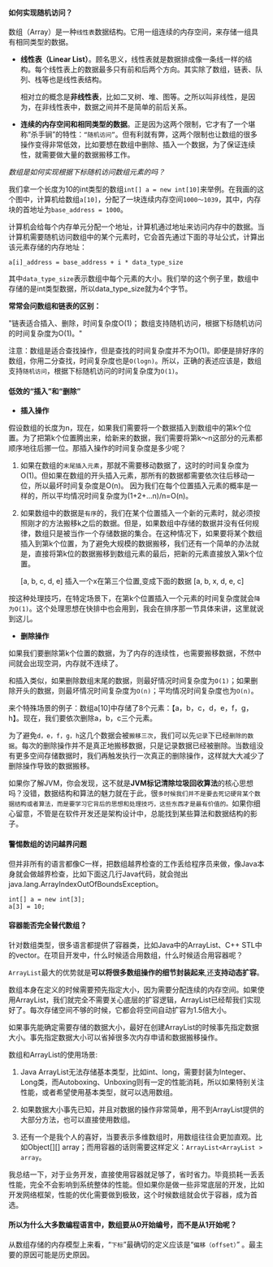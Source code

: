 #### 如何实现随机访问？

数组（Array）是一种`线性表`数据结构。它用一组连续的内存空间，来存储一组具有相同类型的数据。

- **线性表（Linear List）**。顾名思义，线性表就是数据排成像一条线一样的结构。每个线性表上的数据最多只有前和后两个方向。其实除了数组，链表、队列、栈等也是线性表结构。

    相对立的概念是**非线性表**，比如二叉树、堆、图等。之所以叫非线性，是因为，在非线性表中，数据之间并不是简单的前后关系。


- **连续的内存空间和相同类型的数据**。正是因为这两个限制，它才有了一个堪称“杀手锏”的特性：`“随机访问”`。但有利就有弊，这两个限制也让数组的很多操作变得非常低效，比如要想在数组中删除、插入一个数据，为了保证连续性，就需要做大量的数据搬移工作。

*数组是如何实现根据下标随机访问数组元素的吗？*

我们拿一个长度为10的int类型的数组`int[] a = new int[10]`来举例。在我画的这个图中，计算机给数组`a[10]`，分配了一块连续内存空间`1000～1039`，其中，内存块的首地址为`base_address = 1000`。

计算机会给每个内存单元分配一个地址，计算机通过地址来访问内存中的数据。当计算机需要随机访问数组中的某个元素时，它会首先通过下面的寻址公式，计算出该元素存储的内存地址：

    a[i]_address = base_address + i * data_type_size

其中`data_type_size`表示数组中每个元素的大小。我们举的这个例子里，数组中存储的是int类型数据，所以data_type_size就为4个字节。

**常常会问数组和链表的区别：**

"链表适合插入、删除，时间复杂度O(1)； 数组支持随机访问，根据下标随机访问的时间复杂度为O(1)。"

注意：数组是适合查找操作，但是查找的时间复杂度并不为O(1)。即便是排好序的数组，你用二分查找，时间复杂度也是`O(logn)`。所以，正确的表述应该是，数组支持`随机访问`，根据下标随机访问的时间复杂度为`O(1)`。


#### 低效的“插入”和“删除”

- **插入操作**

假设数组的长度为n，现在，如果我们需要将一个数据插入到数组中的第k个位置。为了把第k个位置腾出来，给新来的数据，我们需要将第k～n这部分的元素都顺序地往后挪一位。那插入操作的时间复杂度是多少呢？

1. 如果在数组的`末尾插入元素`，那就不需要移动数据了，这时的时间复杂度为O(1)。但如果在数组的开头插入元素，那所有的数据都需要依次往后移动一位，所以最坏时间复杂度是O(n)。 因为我们在每个位置插入元素的概率是一样的，所以平均情况时间复杂度为(1+2+…n)/n=O(n)。

2. 如果数组中的数据是`有序`的，我们在某个位置插入一个新的元素时，就必须按照刚才的方法搬移k之后的数据。但是，如果数组中存储的数据并没有任何规律，数组只是被当作一个存储数据的集合。在这种情况下，如果要将某个数组插入到第k个位置，为了避免大规模的数据搬移，我们还有一个简单的办法就是，直接将第k位的数据搬移到数组元素的最后，把新的元素直接放入第k个位置。

    [a, b, c, d, e] 插入一个x在第三个位置,变成下面的数据
    [a, b, x, d, e, c]

按这种处理技巧，在特定场景下，在第k个位置插入一个元素的时间复杂度就会`降为O(1)`。这个处理思想在快排中也会用到，我会在排序那一节具体来讲，这里就说到这儿。


- **删除操作**

如果我们要删除第k个位置的数据，为了内存的连续性，也需要搬移数据，不然中间就会出现空洞，内存就不连续了。

和插入类似，如果删除数组末尾的数据，则最好情况时间复杂度为`O(1)`；如果删除开头的数据，则最坏情况时间复杂度为`O(n)`；平均情况时间复杂度也为`O(n)`。

来个特殊场景的例子：数组a[10]中存储了8个元素：【a，b，c，d，e，f，g，h】。现在，我们要依次删除a，b，c三个元素。

为了避免`d，e，f，g，h`这几个数据会被`搬移三次`，我们可以先`记录`下已经`删除的数据`。每次的删除操作并不是真正地搬移数据，只是记录数据已经被删除。当数组没有更多空间存储数据时，我们再触发执行一次真正的删除操作，这样就大大减少了删除操作导致的数据搬移。

如果你了解JVM，你会发现，这不就是**JVM标记清除垃圾回收算法**的核心思想吗？没错，数据结构和算法的魅力就在于此，很`多时候我们并不是要去死记硬背某个数据结构或者算法，而是要学习它背后的思想和处理技巧，这些东西才是最有价值的。`如果你细心留意，不管是在软件开发还是架构设计中，总能找到某些算法和数据结构的影子。

#### 警惕数组的访问越界问题
但并非所有的语言都像C一样，把数组越界检查的工作丢给程序员来做，像Java本身就会做越界检查，比如下面这几行Java代码，就会抛出java.lang.ArrayIndexOutOfBoundsException。

    int[] a = new int[3];
    a[3] = 10;


#### 容器能否完全替代数组？

针对数组类型，很多语言都提供了容器类，比如Java中的ArrayList、C++ STL中的vector。在项目开发中，什么时候适合用数组，什么时候适合用容器呢？

`ArrayList`最大的优势就是**可以将很多数组操作的细节封装起来**,还**支持动态扩容**。

数组本身在定义的时候需要预先指定大小，因为需要分配连续的内存空间。如果使用ArrayList，我们就完全不需要关心底层的扩容逻辑，ArrayList已经帮我们实现好了。每次存储空间不够的时候，它都会将空间自动扩容为1.5倍大小。

如果事先能确定需要存储的数据大小，最好在创建ArrayList的时候事先指定数据大小。事先指定数据大小可以省掉很多次内存申请和数据搬移操作。

数组和ArrayList的使用场景:

1. Java ArrayList无法存储基本类型，比如int、long，需要封装为Integer、Long类，而Autoboxing、Unboxing则有一定的性能消耗，所以如果特别关注性能，或者希望使用基本类型，就可以选用数组。

2. 如果数据大小事先已知，并且对数据的操作非常简单，用不到ArrayList提供的大部分方法，也可以直接使用数组。

3. 还有一个是我个人的喜好，当要表示多维数组时，用数组往往会更加直观。比如Object[][] array；而用容器的话则需要这样定义：`ArrayList<ArrayList > array`。

我总结一下，对于业务开发，直接使用容器就足够了，省时省力。毕竟损耗一丢丢性能，完全不会影响到系统整体的性能。但如果你是做一些非常底层的开发，比如开发网络框架，性能的优化需要做到极致，这个时候数组就会优于容器，成为首选。



####  所以为什么大多数编程语言中，数组要从0开始编号，而不是从1开始呢？

从数组存储的内存模型上来看，“`下标`”最确切的定义应该是“`偏移（offset）`” 。最主要的原因可能是历史原因。

